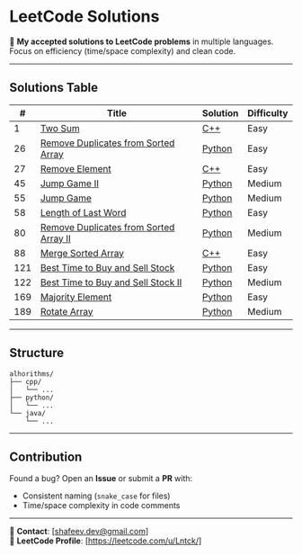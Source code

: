 # LeetCode Solutions

📌 **My accepted solutions to LeetCode problems** in multiple languages.  
Focus on efficiency (time/space complexity) and clean code.

---

## Solutions Table

| #   | Title | Solution | Difficulty |
|-----|-------|----------|------------|
|1|[Two Sum](https://leetcode.com/problems/two-sum/)|[C++](./algorithms/cpp/twoSum.cpp)|Easy|
|26|[Remove Duplicates from Sorted Array](https://leetcode.com/problems/remove-duplicates-from-sorted-array/)|[Python](./algorithms/python/removeDuplicatesfromSortedArray.py)|Easy|
|27|[Remove Element](https://leetcode.com/problems/remove-element/)|[C++](./algorithms/cpp/removeElement.cpp)|Easy|
|45|[Jump Game II](https://leetcode.com/problems/jump-game-ii/)|[Python](./algorithms/python/jumpGameII.py)|Medium|
|55|[Jump Game](https://leetcode.com/problems/jump-game/)|[Python](./algorithms/python/jumpGame.py)|Medium|
|58|[Length of Last Word](https://leetcode.com/problems/length-of-last-word/)|[Python](./algorithms/python/lengthofLastWord.py)|Easy|
|80|[Remove Duplicates from Sorted Array II](https://leetcode.com/problems/remove-duplicates-from-sorted-array-ii/)|[Python](./algorithms/python/removeDuplicatesfromSortedArrayII.py)|Medium|
|88|[Merge Sorted Array](https://leetcode.com/problems/merge-sorted-array/)|[C++](./algorithms/cpp/mergeSortedArray.cpp)|Easy|
|121|[Best Time to Buy and Sell Stock](https://leetcode.com/problems/best-time-to-buy-and-sell-stock/)|[Python](./algorithms/python/bestTimetoBuyandSellStock.py)|Easy|
|122|[Best Time to Buy and Sell Stock II](https://leetcode.com/problems/best-time-to-buy-and-sell-stock-ii/)|[Python](./algorithms/python/bestTimetoBuyandSellStockII.py)|Medium|
|169|[Majority Element](https://leetcode.com/problems/majority-element/)|[Python](./algorithms/python/majorityElement.py)|Easy|
|189|[Rotate Array](https://leetcode.com/problems/rotate-array/)|[Python](./algorithms/python/rotateArray.py)|Medium|

---

## Structure

```
alhorithms/
├── cpp/
│   └── ...
├── python/
│   └── ...
└── java/
    └── ...
```

---

## Contribution

Found a bug? Open an **Issue** or submit a **PR** with:
- Consistent naming (`snake_case` for files)
- Time/space complexity in code comments

---

📧 **Contact**: [shafeev.dev@gmail.com]  
🔗 **LeetCode Profile**: [https://leetcode.com/u/Lntck/]
